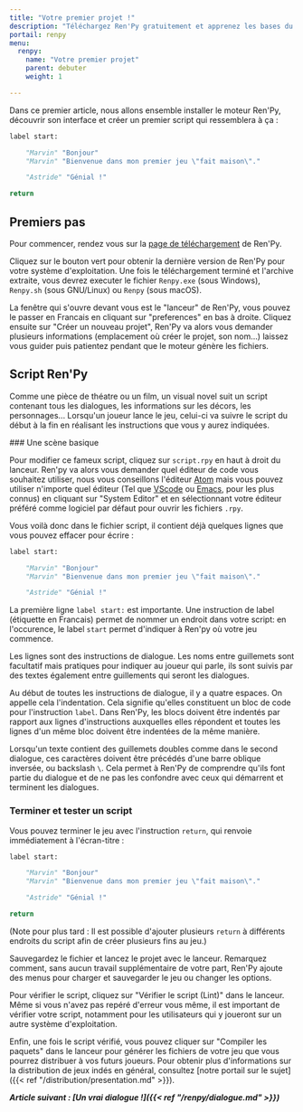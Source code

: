 ```yaml
---
title: "Votre premier projet !"
description: "Téléchargez Ren'Py gratuitement et apprenez les bases du moteur pour créer votre premier projet."
portail: renpy
menu:
  renpy:
    name: "Votre premier projet"
    parent: debuter
    weight: 1

---
```


Dans ce premier article, nous allons ensemble installer le moteur Ren'Py, découvrir son interface et créer un premier script qui ressemblera à ça :

```python
label start:

    "Marvin" "Bonjour"
    "Marvin" "Bienvenue dans mon premier jeu \"fait maison\"."

    "Astride" "Génial !"

return
```

## Premiers pas

Pour commencer, rendez vous sur la [page de téléchargement](https://renpy.org/latest.html) de Ren'Py.

Cliquez sur le bouton vert pour obtenir la dernière version de Ren'Py pour votre système d'exploitation. Une fois le téléchargement terminé et l'archive extraite, vous devrez executer le fichier `Renpy.exe` (sous Windows), `Renpy.sh` (sous GNU/Linux) ou `Renpy` (sous macOS).

La fenêtre qui s'ouvre devant vous est le "lanceur" de Ren'Py, vous pouvez le passer en Francais en cliquant sur "preferences" en bas à droite. Cliquez ensuite sur "Créer un nouveau projet", Ren'Py va alors vous demander plusieurs informations (emplacement où créer le projet, son nom...) laissez vous guider puis patientez pendant que le moteur génère les fichiers.

## Script Ren'Py

Comme une pièce de théatre ou un film, un visual novel suit un script contenant tous les dialogues, les informations sur les décors, les personnages... Lorsqu'un joueur lance le jeu, celui-ci va suivre le script du début à la fin en réalisant les instructions que vous y aurez indiquées.

### Une scène basique

Pour modifier ce fameux script, cliquez sur `script.rpy` en haut à droit du lanceur. Ren'py va alors vous demander quel éditeur de code vous souhaitez utiliser, nous vous conseillons l'éditeur [Atom](https://renpy.org/latest.html) mais vous pouvez utiliser n'importe quel éditeur (Tel que [VScode](https://code.visualstudio.com/) ou [Emacs](https://www.gnu.org/software/emacs/), pour les plus connus) en cliquant sur "System Editor" et en sélectionnant votre éditeur préféré comme logiciel par défaut pour ouvrir les fichiers `.rpy`.

Vous voilà donc dans le fichier script, il contient déjà quelques lignes que vous pouvez effacer pour écrire :

```python
label start:

    "Marvin" "Bonjour"
    "Marvin" "Bienvenue dans mon premier jeu \"fait maison\"."

    "Astride" "Génial !"
```

La première ligne `label start:` est importante. Une instruction de label (étiquette en Francais) permet de nommer un endroit dans votre script: en l'occurence, le label `start` permet d'indiquer à Ren'py où votre jeu commence.

Les lignes sont des instructions de dialogue. Les noms entre guillemets sont facultatif mais pratiques pour indiquer au joueur qui parle, ils sont suivis par des textes également entre guillements qui seront les dialogues.

Au début de toutes les instructions de dialogue, il y a quatre espaces. On appelle cela l'indentation. Cela signifie qu'elles constituent un bloc de code pour l'instruction `label`. Dans Ren'Py, les blocs doivent être indentés par rapport aux lignes d'instructions auxquelles elles répondent et toutes les lignes d'un même bloc doivent être indentées de la même manière.

Lorsqu'un texte contient des guillemets doubles comme dans le second dialogue, ces caractères doivent être précédés d'une barre oblique inversée, ou backslash `\`. Cela permet à Ren'Py de comprendre qu'ils font partie du dialogue et de ne pas les confondre avec ceux qui démarrent et terminent les dialogues.

### Terminer et tester un script

Vous pouvez terminer le jeu avec l'instruction `return`, qui renvoie immédiatement à l'écran-titre :

```python
label start:

    "Marvin" "Bonjour"
    "Marvin" "Bienvenue dans mon premier jeu \"fait maison\"."

    "Astride" "Génial !"

return
```

(Note pour plus tard : Il est possible d'ajouter plusieurs `return` à différents endroits du script afin de créer plusieurs fins au jeu.)

Sauvegardez le fichier et lancez le projet avec le lanceur. Remarquez comment, sans aucun travail supplémentaire de votre part, Ren'Py ajoute des menus pour charger et sauvegarder le jeu ou changer les options.

Pour vérifier le script, cliquez sur "Vérifier le script (Lint)" dans le lanceur. Même si vous n'avez pas repéré d'erreur vous même, il est important de vérifier votre script, notamment pour les utilisateurs qui y joueront sur un autre système d'exploitation.

Enfin, une fois le script vérifié, vous pouvez cliquer sur "Compiler les paquets" dans le lanceur pour générer les fichiers de votre jeu que vous pourrez distribuer à vos futurs joueurs. Pour obtenir plus d'informations sur la distribution de jeux indés en général, consultez [notre portail sur le sujet]({{< ref "/distribution/presentation.md" >}}).

***Article suivant : [Un vrai dialogue !]({{< ref "/renpy/dialogue.md" >}})***
